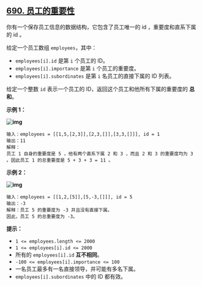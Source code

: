 ## [690. 员工的重要性](https://leetcode.cn/problems/employee-importance/)





你有一个保存员工信息的数据结构，它包含了员工唯一的 id ，重要度和直系下属的 id 。

给定一个员工数组 `employees`，其中：

- `employees[i].id` 是第 `i` 个员工的 ID。
- `employees[i].importance` 是第 `i` 个员工的重要度。
- `employees[i].subordinates` 是第 `i` 名员工的直接下属的 ID 列表。

给定一个整数 `id` 表示一个员工的 ID，返回这个员工和他所有下属的重要度的 **总和**。

 

**示例 1：**

**![img](https://pic.leetcode.cn/1716170448-dKZffb-image.png)**

```
输入：employees = [[1,5,[2,3]],[2,3,[]],[3,3,[]]], id = 1
输出：11
解释：
员工 1 自身的重要度是 5 ，他有两个直系下属 2 和 3 ，而且 2 和 3 的重要度均为 3 。因此员工 1 的总重要度是 5 + 3 + 3 = 11 。
```

 

**示例 2：**

**![img](https://pic.leetcode.cn/1716170929-dkWpra-image.png)**

```
输入：employees = [[1,2,[5]],[5,-3,[]]], id = 5
输出：-3
解释：员工 5 的重要度为 -3 并且没有直接下属。
因此，员工 5 的总重要度为 -3。
```

 

**提示：**

- `1 <= employees.length <= 2000`
- `1 <= employees[i].id <= 2000`
- 所有的 `employees[i].id` **互不相同**。
- `-100 <= employees[i].importance <= 100`
- 一名员工最多有一名直接领导，并可能有多名下属。
- `employees[i].subordinates` 中的 ID 都有效。